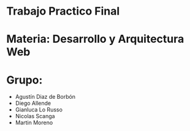 # Trabajo Practico Final

# Materia: Desarrollo y Arquitectura Web

# Grupo: 

- Agustín Diaz de Borbón 
- Diego Allende 
- Gianluca Lo Russo 
- Nicolas Scanga
- Martin Moreno
